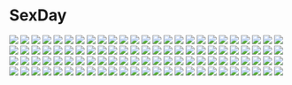 # SexDay
![](https://konachan.com/image/5e9e28e575e0082d3911271a9101de71/Konachan.com%20-%20198005%20blonde_hair%20breasts%20cameltoe%20glasses%20green_eyes%20long_hair%20nipples%20no_bra%20open_shirt%20panties%20tearju_lunatique%20thighhighs%20to_love_ru%20underwear.jpg)
![](https://konachan.com/jpeg/cc02c0776b51c26e0ab9eb3c6ec83956/Konachan.com%20-%20237380%20aliasing%20blush%20breasts%20cleavage%20dark_skin%20gray_hair%20matsunaga_kouyou%20navel%20original%20pointed_ears%20purple_eyes%20short_hair%20shorts%20white.jpg)
![](https://konachan.com/image/87464d500813e9f455569e627dab6503/Konachan.com%20-%20272253%202girls%20animal%20black_hair%20blue_eyes%20flowers%20gloves%20hakusai%20kimono%20lion%20long_hair%20original%20petals%20pink_eyes%20rose%20tiger%20white_hair%20yellow_eyes.jpg)
![](https://konachan.com/image/0dec350c864d336626f710659262e721/Konachan.com%20-%2062936%20bakemonogatari%20monogatari_%28series%29%20school_swimsuit%20sengoku_nadeko%20swimsuit.jpg)
![](https://konachan.com/jpeg/cd3e2a174c834dc88f8e2aeed781be90/Konachan.com%20-%20157690%20an-chang%20boat%20combat_vehicle%20nobody%20original%20pixiv_fantasia%20sky%20water%20weapon.jpg)
![](https://konachan.com/image/ddd910018caaea94659f75de3b5d9a35/Konachan.com%20-%2073912%20close%20true_tears%20yuasa_hiromi.jpg)
![](https://konachan.com/image/cf53397c4d7a2397c9c4a45783320bd7/Konachan.com%20-%20135866%20atelier_rorona%20atelier_totori%20kishida_mel%20rororina_fryxell%20tagme%20totooria_helmold.jpg)
![](https://konachan.com/image/b064651e7a7f0a4fc8f2eaa5c60115fc/Konachan.com%20-%2011345%20bra%20nurse%20open_shirt%20tagme%20thighhighs%20underwear.jpg)
![](https://konachan.com/image/c3e6541141db720dff7d2d5a617711e7/Konachan.com%20-%2024814%20long_hair%20saya%20saya_no_uta.jpg)
![](https://konachan.com/jpeg/2398d24a5136eb2883783378bc8468c0/Konachan.com%20-%2027750%20itoshiki_rin%20sayonara_zetsubou_sensei.jpg)
![](https://konachan.com/image/52fe743486ac4409c157a074bfaaf1d3/Konachan.com%20-%20193072%20building%20clouds%20grass%20madyy%20nobody%20original%20scenic%20tree.jpg)
![](https://konachan.com/image/c79f7ddea6b777d8a27aa61161228b02/Konachan.com%20-%20249205%20blue_eyes%20blue_hair%20flowers%20hatsune_miku%20headphones%20long_hair%20sishenfan%20tattoo%20tears%20tie%20vocaloid%20watermark.jpg)
![](https://konachan.com/jpeg/1ca7a30d4a086000e1f5db82e4015461/Konachan.com%20-%2047053%20black_hair%20cigarette%20cowboy_bebop%20goggles%20green_eyes%20green_hair%20jet_black%20male%20orange_eyes%20orange_hair%20polychromatic%20short_hair%20smoking%20suit.jpg)
![](https://konachan.com/image/3377cb8a2656b84fba91065548eccb0d/Konachan.com%20-%20152828%20asu_hare%20blonde_hair%20flandre_scarlet%20red_eyes%20touhou%20vampire%20wings.jpg)
![](https://konachan.com/image/e3aa6a85895aba68339c0c7abe58782b/Konachan.com%20-%20190409%20autumn%20hatsune_miku%20kneehighs%20leaves%20long_hair%20microphone%20miu_%28angelo_whitechoc%29%20navel%20orange_hair%20skirt%20skirt_lift%20twintails%20vocaloid.jpg)
![](https://konachan.com/jpeg/4dbd7ae35b56b4890afd0e57e7b214c2/Konachan.com%20-%20294029%20brown_eyes%20brown_hair%20clouds%20gray_hair%20long_hair%20phone%20red_eyes%20ribbons%20short_hair%20skirt%20sky%20tail%20tie%20touhou%20tree%20twintails%20waifu2x%20wolfgirl.jpg)
![](https://konachan.com/jpeg/abdf684097cdac25615a8c57e3c27c28/Konachan.com%20-%20207823%20aqua_eyes%20blonde_hair%20blush%20boots%20breasts%20censored%20choker%20fujima_emiri%20game_cg%20long_hair%20necklace%20nipples%20penis%20pussy%20sayori%20sex%20smile%20thighhighs%20wet.jpg)
![](https://konachan.com/jpeg/ccf4410b9bdf11b89b8af1b36c2d79d9/Konachan.com%20-%20241294%20bath%20bathtub%20blue_eyes%20breasts%20brown_hair%20front_wing%20game_cg%20gray_hair%20long_hair%20navel%20nude%20pink_hair%20purple_eyes%20short_hair%20shower%20wet%20yellow_eyes.jpg)
![](https://konachan.com/jpeg/0697bae5eb63704f33740f3b3c84e815/Konachan.com%20-%20190476%20anal%20animal_ears%20anus%20blush%20breasts%20dildo%20nipples%20panties%20pussy%20pussy_juice%20schelz%20spread_pussy%20tail%20thighhighs%20uncensored%20underwear%20white.jpg)
![](https://konachan.com/image/db1b55fd3f2eabb265ba0c0b38ab1ff4/Konachan.com%20-%2028442%20alice_parade%20blush%20breast_grab%20breasts%20censored%20cum%20futarimeno_alice%20game_cg%20lactation%20nipples%20penis%20pink_hair%20pussy%20sex%20spread_legs%20unisonshift.jpg)
![](https://konachan.com/image/e224355fedc77cac325731bbb6b73cf8/Konachan.com%20-%2077569%20black_hair%20blue_eyes%20brown_hair%20flyable_heart%20itou_noiji%20kimi_no_nagori_wa_shizuka_ni_yurete%20long_hair%20orange_eyes%20shirasagi_mayuri.jpg)
![](https://konachan.com/image/f518ba8b0aabb881fa0127f816e6df90/Konachan.com%20-%2086590%20and6th%20aqua_eyes%20ass%20blonde_hair%20mustard_seeds%20original%20panties%20thighhighs%20underwear.jpg)
![](https://konachan.com/image/ebb33ce65d545d151784868317e14391/Konachan.com%20-%20249264%20breasts%20el-zheng%20flowers%20green_hair%20hatsune_miku%20thighhighs%20twintails%20vocaloid%20watermark.jpg)
![](https://konachan.com/image/0e4b10caa036ecca5d8992af488af191/Konachan.com%20-%207537%20air%20kamio_misuzu.jpg)
![](https://konachan.com/jpeg/c9b39ab83a85c72e90b2219d9070f033/Konachan.com%20-%20164724%20bikini%20blue_eyes%20blush%20brown_hair%20long_hair%20makise_kurisu%20navel%20steins%3Bgate%20stockings%20swimsuit%20syow-maru%20white.jpg)
![](https://konachan.com/jpeg/60a6dd5339663946de840142fd54d59a/Konachan.com%20-%20175086%20amatarasu_riddle_star%20ani%20game_cg%20headband%20long_hair%20pantyhose%20rain%20red_eyes%20seal-qualia%20see_through%20water%20wet%20white_hair%20yokishiro_miu.jpg)
![](https://konachan.com/image/b045f5579abae6a76035f231090d32ac/Konachan.com%20-%20187523%20ass%20blonde_hair%20blush%20chinese_clothes%20chinese_dress%20flandre_scarlet%20red_eyes%20shimotsuki_keisuke%20thighhighs%20touhou%20vampire%20wings.jpg)
![](https://konachan.com/jpeg/cb8d2f59a73dfffe64e1d5467777538b/Konachan.com%20-%2077397%20blue_hair%20blush%20brown_hair%20dress%20hanasaki_tsubomi%20inoshishi%20kurumi_erika%20long_hair%20pantyhose%20precure%20red_eyes%20ribbons%20sky%20twintails%20wet.jpg)
![](https://konachan.com/image/a941b83ded6e42c95b3bee2077dc4369/Konachan.com%20-%2077126%20angel_beats%21%20miyane_aki_%28radical_dash%29%20tachibana_kanade.jpg)
![](https://konachan.com/image/a8bfc93c94303750cafa88b7a9114a09/Konachan.com%20-%20186304%20bikini%20black_hair%20breasts%20cat_smile%20catgirl%20green_eyes%20green_hair%20long_hair%20navel%20purple_hair%20red_eyes%20red_hair%20short_hair%20swimsuit%20touhou%20wings.jpg)
![](https://konachan.com/image/c6bf4ac69ec62a64f5f2b067e09a6ec1/Konachan.com%20-%20249419%20aqua_eyes%20aqua_hair%20hatsune_miku%20headphones%20long_hair%20nkjm_kotoko%20tie%20twintails%20vocaloid.jpg)
![](https://konachan.com/image/4a1d4f1cdcba780e826c0512acbfcc20/Konachan.com%20-%20284725%20blood%20dress%20gothic%20gray_hair%20headband%20lm7_%28op-center%29%20long_hair%20original%20scenic%20skirt%20twintails.jpg)
![](https://konachan.com/image/38a50ab54d1c76cac2c32fbf3e7e5369/Konachan.com%20-%20129900%20bthx%20midorikawa_nao%20precure%20smile_precure%21.jpg)
![](https://konachan.com/image/0740fe5ac94ce7b89483cff60d0fe76c/Konachan.com%20-%20100589%20aqua_eyes%20blonde_hair%20cherry_blossoms%20flowers%20kagamine_rin%20petals%20school_uniform%20vocaloid.jpg)
![](https://konachan.com/image/036682554cbc554f0813b4382cdbc01c/Konachan.com%20-%20258064%20clouds%20dark%20original%20scenic%20sunset%20watermark%20wenqing_yan_%28yuumei_art%29.jpg)
![](https://konachan.com/jpeg/db182e9cc6403bb73a0526d9155c9785/Konachan.com%20-%20181991%20anthropomorphism%20breasts%20horns%20kajaneko%20kantai_collection%20red_eyes%20seaport_hime%20sideboob%20weapon%20white_hair.jpg)
![](https://konachan.com/image/83f24d6a739bad9eb2e8730b4351a852/Konachan.com%20-%20215678%20animal%20bird%20chai_%28artist%29%20food%20leaves%20original%20polychromatic.jpg)
![](https://konachan.com/jpeg/bb4fcee9defd5904b3c49251a2401495/Konachan.com%20-%20245353%20anthropomorphism%20aqua_eyes%20blonde_hair%20boots%20cape%20gloves%20hat%20kantai_collection%20ruisento%20short_hair%20skirt%20sword%20thighhighs%20weapon.jpg)
![](https://konachan.com/jpeg/97dd5a7cc7ad7e2496c8d3e084212c7c/Konachan.com%20-%20299008%20animal_ears%20blush%20breasts%20bunny_ears%20bunnygirl%20cleavage%20collar%20gray_hair%20muku_%28apupop%29%20original%20pink%20pink_eyes%20red_eyes%20scan%20short_hair%20thighhighs.jpg)
![](https://konachan.com/jpeg/99e1c49c9c003dbc43a39f9339848e28/Konachan.com%20-%20105837%20blue_hair%20bra%20breasts%20clochette%20game_cg%20kamikaze_explorer%20nipples%20okihara_kotoha%20open_shirt%20oshiki_hitoshi%20school_uniform%20underwear.jpg)
![](https://konachan.com/image/e7e430551d7128f090d1781533d00adc/Konachan.com%20-%2073760%20alice_margatroid%20blonde_hair%20blue_eyes%20doll%20dress%20hourai%20long_hair%20mage%20ribbons%20short_hair%20sword%20touhou%20weapon.jpg)
![](https://konachan.com/image/2194cb00ec380e170fdf22549841aa28/Konachan.com%20-%205807%20anthropomorphism%20futaba%20os-tan%20thighhighs%20underwear%20white%20windows%20xp.jpg)
![](https://konachan.com/jpeg/80129e54f5d6d2e54aaca098414cd0d9/Konachan.com%20-%20279922%202girls%20ace_combat%20ace_combat_7%20adf-11f%20aircraft%20anthropomorphism%20clouds%20red_eyes%20sky%20sunset%20techgirl%20tom-neko_%28zamudo_akiyuki%29%20weapon.jpg)
![](https://konachan.com/image/98d775a1558fcb39dbba0df0decfed2d/Konachan.com%20-%20142560%20animal_ears%20bicolored_eyes%20breasts%20cleavage%20gray_hair%20hat%20japanese_clothes%20leaves%20panties%20short_hair%20tail%20thighhighs%20touhou%20underwear%20wolfgirl.jpg)
![](https://konachan.com/image/c53f8eb314343fef0cd5c8516d2ddcfb/Konachan.com%20-%20115624%20animal_ears%20blush%20ok-ray%20original%20panties%20red_eyes%20tail%20underwear.jpg)
![](https://konachan.com/image/db121ec8f5584263d299126575c0bfd9/Konachan.com%20-%20185069%20boat%20book%20bow%20chen%20cirno%20doll%20dress%20fairy%20group%20hat%20maid%20miko%20myon%20nazrin%20rumia%20scythe%20skirt%20socks%20stairs%20tail%20torii%20touhou%20tree%20water%20wings%20witch.jpg)
![](https://konachan.com/image/697deeb401168e3b1f756552db9bb210/Konachan.com%20-%20153369%20demizu_posuka%20dress%20loli%20original%20signed%20wings.jpg)
![](https://konachan.com/image/979c1838e5f3079349bcbf655d2bb6cf/Konachan.com%20-%20176055%20amaimon%20blue_eyes%20breasts%20cleavage%20close%20drink%20fang%20glasses%20green_eyes%20okumura_rin%20okumura_yukio%20orange_eyes%20red_eyes%20shima_renzou%20sword%20weapon.jpg)
![](https://konachan.com/jpeg/dc554a57af140eaf944d56089fbad5d9/Konachan.com%20-%20261818%20anus%20ass%20blush%20erondo%20game_cg%20kneehighs%20panties%20pink_hair%20pussy%20ribbons%20school_uniform%20skirt%20takeya_masami%20uncensored%20underwear%20yellow_eyes.jpg)
![](https://konachan.com/jpeg/ae078e702a29ec9ab34c424c7cbae6ce/Konachan.com%20-%20250800%205240mosu%20aqua_eyes%20bed%20blonde_hair%20blush%20bow%20breasts%20ichinose_honami_%28elite%29%20long_hair%20skirt%20thighhighs%20watermark.jpg)
![](https://konachan.com/image/de54e522e25ea974d0e85839ec5179de/Konachan.com%20-%20263066%20anthropomorphism%20blew_andwhite%20braids%20breast_grab%20breasts%20brown_hair%20close%20kantai_collection%20long_hair%20male%20noshiro_%28kancolle%29%20ponytail%20topless.jpg)
![](https://konachan.com/image/1e11414886a0fc5d97a0bff260c209e7/Konachan.com%20-%20203333%20ass%20blonde_hair%20fireworks%20food%20japanese_clothes%20moon%20night%20nopan%20ochinsama%20original%20purple_eyes%20thighhighs%20watermark%20yukata.jpg)
![](https://konachan.com/jpeg/942801da7803cb8b110a4dd02adf4c32/Konachan.com%20-%20114029%20beach%20bikini%20blue_eyes%20blue_hair%20himuro_rikka%20koutaro%20navel%20short_hair%20sky%20swimsuit%20tropical_kiss%20twinkle%20watermark.jpg)
![](https://konachan.com/jpeg/39bf466dd406114bad498057447f2253/Konachan.com%20-%20298400%20ass%20bow%20brown_eyes%20brown_hair%20cropped%20dark_skin%20hiiragi_hajime%20idolmaster%20izumi_mei%20kneehighs%20long_hair%20panties%20skirt%20socks%20underwear%20upskirt%20wink.jpg)
![](https://konachan.com/image/d460fc76ca038a8eaf4236aa17fab8ec/Konachan.com%20-%20117254%202girls%20allegro_mistic%20blonde_hair%20blue_eyes%20hat%20original%20red_eyes%20ribbons%20skirt%20thighhighs%20third-party_edit%20twins%20wink.jpg)
![](https://konachan.com/jpeg/2d73555404b12e60e14b1a9cc5389771/Konachan.com%20-%20216646%20blue_eyes%20blush%20bow%20brown_hair%20dress%20game_cg%20headband%20inugami_kira%20long_hair%20male%20nanno_alice%20necklace%20pink%20qoobrand%20short_hair%20stairs%20thighhighs.jpg)
![](https://konachan.com/jpeg/4bf0b0ca56bab81d3da65acb07c2ff00/Konachan.com%20-%20287769%20animal%20animal_ears%20bell%20blue_eyes%20cat%20elbow_gloves%20gloves%20hinoru_saikusa%20hoodie%20menat%20pink_hair%20short_hair%20street_fighter.jpg)
![](https://konachan.com/image/e4670d769e0e874117fd832780eb20a3/Konachan.com%20-%20188643%20aqua_hair%20kalalasan%20kochiya_sanae%20long_hair%20orange_eyes%20panties%20sideboob%20touhou%20underwear%20wet.jpg)
![](https://konachan.com/image/575ec83ba5cca4bf91989e47656d9ac9/Konachan.com%20-%2016170%20final_fantasy%20final_fantasy_xi%20red%20takemura_sesshuu%20white_mage.jpg)
![](https://konachan.com/image/d146fef95810600bb740a18aeffdf3a2/Konachan.com%20-%20242607%20ass%20blonde_hair%20blush%20cameltoe%20candy%20chocolate%20gloves%20green_eyes%20long_hair%20nerv110%20original%20panties%20ribbons%20thighhighs%20underwear%20valentine.jpg)
![](https://konachan.com/jpeg/5405967f4fe9509a4c9b3acaeee20449/Konachan.com%20-%20231104%20group%20original%20rukousou_no_hana.jpg)
![](https://konachan.com/image/0ddc02dc573793f3057c9686b5881af6/Konachan.com%20-%2039680%20cosplay%20gray%20headphones%20nagato_yuki%20parody%20suzumiya_haruhi_no_yuutsu%20vocaloid.jpg)
![](https://konachan.com/image/be76db86fafa1924e44123cde042888e/Konachan.com%20-%20276022%20armor%20bodysuit%20braids%20breasts%20building%20cape%20cleavage%20clouds%20dress%20green_eyes%20headdress%20horns%20magic%20short_hair%20sky%20spear%20underboob%20weapon%20yykuaixian.jpg)
![](https://konachan.com/image/73113a778f3a431e65455cb7029eff30/Konachan.com%20-%2036194%202girls%20aoi_sora_no_neosphere%20barefoot%20bath%20bathtub%20breasts%20elincie_yerthrop%20komatsu_eiji%20nanoca_flanka%20no_bra%20nopan%20nude%20pointed_ears%20topless.jpg)
![](https://konachan.com/jpeg/70e76687f6850c2d4667e6f6cae8e091/Konachan.com%20-%2020555%20rozen_maiden%20suigintou%20transparent.jpg)
![](https://konachan.com/image/05c5837e56a56cda6dfa7fb02358aa2d/Konachan.com%20-%20258193%20animal_ears%20ass%20azur_lane%20bell%20black_hair%20blush%20breasts%20christmas%20cleavage%20collar%20foxgirl%20gloves%20hat%20long_hair%20panties%20underwear%20wink%20yellow_eyes.jpg)
![](https://konachan.com/image/ac65434a4ed35669e24e5d3aa63a3306/Konachan.com%20-%20270348%202girls%20barefoot%20bikini%20blush%20breasts%20brown_hair%20cleavage%20drink%20flowers%20long_hair%20navel%20ponytail%20shade%20sunflower%20swimsuit%20thighhighs%20underboob.jpg)
![](https://konachan.com/jpeg/000f660cd389e139f3bcb2473c486059/Konachan.com%20-%20259836%20anus%20ass%20blue_eyes%20blush%20breasts%20brown_hair%20fellatio%20game_cg%20group%20long_hair%20nipples%20nude%20penis%20pussy%20red_hair%20sex%20thighhighs%20uncensored%20wanaca%20wet.jpg)
![](https://konachan.com/image/cfd2871cd620c3776b2253eb2ce354d0/Konachan.com%20-%2024461%20akari%20hikari%20kono_minikuku_mo_utsukushii_sekai.jpg)
![](https://konachan.com/jpeg/5e314593566d4db2a16d7670c9ac12b7/Konachan.com%20-%20171610%20autumn%20ball%20black_hair%20blue_eyes%20breasts%20cleavage%20japanese_clothes%20komeshiro_kasu%20leaves%20miko%20original.jpg)
![](https://konachan.com/image/cfec6b1a7f539832919950c96959e026/Konachan.com%20-%2051058%20mage%20magic%20patchouli_knowledge%20touhou.jpg)
![](https://konachan.com/image/4d9db3bc0d49a66281ea144ee117a686/Konachan.com%20-%20106217%20ass%20black_hair%20cameltoe%20glasses%20houraisan_kaguya%20kamiya_tomoe%20long_hair%20panties%20red_eyes%20thighhighs%20touhou%20underwear.jpg)
![](https://konachan.com/image/d23ec364bb1373f7ae2bda9de0278f6d/Konachan.com%20-%2087652%20aqua_eyes%20aqua_hair%20hatsune_miku%20headphones%20instrument%20microphone%20nana_g%20panties%20piano%20stars%20thighhighs%20tie%20twintails%20underwear%20vocaloid.jpg)
![](https://konachan.com/image/96e587377b145009c6e74349cafaea6b/Konachan.com%20-%2065617%20fate_%28series%29%20fate_stay_night%20fate_unlimited_codes%20saber_lily.jpg)
![](https://konachan.com/image/dd552e65a39545c2947f9c1cb35ec5b2/Konachan.com%20-%20145936%20bra%20hat%20kazetto%20navel%20patchouli_knowledge%20purple_eyes%20purple_hair%20touhou%20underwear.jpg)
![](https://konachan.com/image/bd86081d312db2be210e717fc504f0e2/Konachan.com%20-%2024055%20elbow_gloves%20gloves%20ignis%20jingai_makyou%20katana%20long_hair%20nitroplus%20ni%CE%B8%20ponytail%20purple_eyes%20red_hair%20sword%20weapon.jpg)
![](https://konachan.com/image/a040046f4d610c15399cff9b163c844f/Konachan.com%20-%20162659%20animal%20autumn%20bird%20brown_hair%20japanese_clothes%20katana%20leaves%20pointed_ears%20red_eyes%20shameimaru_aya%20shinebell%20short_hair%20sword%20touhou%20weapon%20wings.jpg)
![](https://konachan.com/image/bb858dbd35551b53740f1c8190d0db4f/Konachan.com%20-%2025371%20azumanga_daioh%20kasuga_ayumu%20mihama_chiyo%20mizuhara_koyomi%20sakaki%20takino_tomo.jpg)
![](https://konachan.com/image/eedbf5e9b240a79b2343bd7a52ed4270/Konachan.com%20-%20147638%20kurono-kuro%20original.jpg)
![](https://konachan.com/image/dfb28d3e0e1fa03a4a07ce3e37d5e242/Konachan.com%20-%2071600%20alisa_ilinichina_amiella%20blue_eyes%20breasts%20god_eater%20gray_hair%20purple_eyes.jpg)
![](https://konachan.com/image/5636f64f46df39e69933c6bb3dcd3ad4/Konachan.com%20-%20117403%20animal_ears%20kazeno%20maid%20original%20thighhighs.jpg)
![](https://konachan.com/jpeg/55c8c2c34c49849d275daf6e2b1d58f9/Konachan.com%20-%20286972%20azur_lane%20beach%20bikini%20blush%20breasts%20cameltoe%20cleavage%20clouds%20garter%20navel%20pink_eyes%20sky%20sunglasses%20swimsuit%20tree%20waifu2x%20white_hair%20wristwear.jpg)
![](https://konachan.com/jpeg/4f688b6bb654e78d236dee95946b1ac8/Konachan.com%20-%20289878%20ass%20barefoot%20blue_eyes%20breasts%20censored%20gray%20gray_hair%20headband%20karmiel%20nier%20nier%3A_automata%20nipples%20nude%20pussy%20short_hair%20yorha_unit_no._2_type_b.jpg)
![](https://konachan.com/image/9d2168c2d08e51d0574d8e314046b4c5/Konachan.com%20-%2031809%20blonde_hair%20blush%20censored%20favorite%20game_cg%20handjob%20happy_margaret%21%20kokonoka%20minahase_karin%20penis%20pussy%20pussy_juice%20spread_legs%20spread_pussy.jpg)
![](https://konachan.com/image/1e1905e62fc406a9b9250ff461ee2ecd/Konachan.com%20-%2087123%20animal_ears%20black_hair%20blush%20bra%20breasts%20brown_eyes%20cleavage%20jpeg_artifacts%20kamiya_tomoe%20long_hair%20panties%20ribbons%20thighhighs%20touhou%20underwear.jpg)
![](https://konachan.com/image/55d62dac0c67264ecc15c88d8d4ea7b6/Konachan.com%20-%20223819%20blonde_hair%20blue_eyes%20halo%20headdress%20mecha%20mechagirl%20original%20pinakes%20ruins%20sunset%20thighhighs.jpg)
![](https://konachan.com/image/158f2abfbdbf4b63e044cec3acc3e322/Konachan.com%20-%20267291%20bandage%20breasts%20horosuke_%28toot08%29%20japanese_clothes%20long_hair%20navel%20nipples%20original%20panties%20purple_eyes%20purple_hair%20underwear%20wet.jpg)
![](https://konachan.com/jpeg/43896ca742395ddb4a0e77a58b4fb81f/Konachan.com%20-%20100280%20brown_eyes%20brown_hair%20game_cg%20hulotte%20ikegami_akane%20japanese_clothes%20makiya_sumika%20with_ribbon%20yukata.jpg)
![](https://konachan.com/jpeg/b6be41362c814d7cb3860b93808232ea/Konachan.com%20-%20158054%20animal%20black_hair%20blush%20brown_eyes%20cat%20food%20japanese_clothes%20kimono%20long_hair%20onigirikun%20pastel_chime%20pastel_chime_bind_seeker%20shinomiya_aoi.jpg)
![](https://konachan.com/image/eae83aa52baac28852332eeba57a65e4/Konachan.com%20-%20111086%20blonde_hair%20blue_eyes%20touhou%20yakumo_yukari.jpg)
![](https://konachan.com/image/22c6b2b997534315cf19a393d8244f23/Konachan.com%20-%20290626%20animal%20animal_ears%20azur_lane%20bat%20bloomers%20cat%20cat_smile%20catgirl%20green_hair%20halloween%20hat%20loli%20long_hair%20muu_rin%20pumpkin%20ribbons%20thighhighs%20yellow_eyes.jpg)
![](https://konachan.com/image/6a591129403b126a93b5b9aa0e02b784/Konachan.com%20-%2077980%20blonde_hair%20brown_hair%20clouds%20dress%20long_hair%20sky%20tree.jpg)
![](https://konachan.com/image/49032d883916d1b8ab0509c8ab072420/Konachan.com%20-%20133024%20animal%20bird%20building%20city%20clouds%20goro_%28cki38570%29%20night%20original%20sky%20stars%20water.jpg)
![](https://konachan.com/jpeg/eb1d9f203c7cdfae8688a5cfbbf85870/Konachan.com%20-%2085412%20blue_eyes%20blue_hair%20ikamusume%20loli%20shinryaku%21_ikamusume%20transparent%20vector.jpg)
![](https://konachan.com/jpeg/55a1b54806ad0a2130789957ff00b6d4/Konachan.com%20-%2018277%20duplicate%20otonashi_meru%20sayonara_zetsubou_sensei.jpg)
![](https://konachan.com/jpeg/7b2560468e9fbaeb34a2e4933522c76b/Konachan.com%20-%20116045%20akiyama_mio%20hirasawa_yui%20k-on%21%20kotobuki_tsumugi%20swimsuit.jpg)
![](https://konachan.com/jpeg/3b175f8a0769bd3200e02bfeda4249d0/Konachan.com%20-%20292338%20blindfold%20blood%20candy%20crown%20dress%20elbow_gloves%20fang%20flowers%20gijang%20gloves%20gray_hair%20halloween%20kouyakoudou%20long_hair%20male%20pumpkin%20rose%20short_hair.jpg)
![](https://konachan.com/jpeg/9055b518daced708c2384fb46fffa13f/Konachan.com%20-%20167703%20ass%20bed%20blue_hair%20blush%20breasts%20censored%20choker%20game_cg%20headdress%20long_hair%20nipples%20panties%20panty_pull%20pantyhose%20pussy%20skyfish%20underwear%20wori.jpg)
![](https://konachan.com/image/2da7e13b6cd721fc9e276b8866deff41/Konachan.com%20-%20116211%20hatsune_miku%20vocaloid.jpg)
![](https://konachan.com/image/241f381af4db75da9785542fb927ed90/Konachan.com%20-%20198328%20bicolored_eyes%20brown_hair%20idolmaster%20idolmaster_cinderella_girls%20short_hair%20takagaki_kaede%20todee%20white.jpg)
